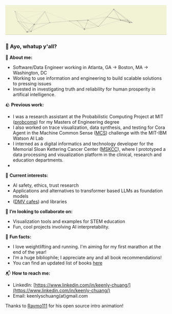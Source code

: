 [<img src="intro.gif" title="👋 Hi! I'm Simon Chuang"/>](https://github.com/keenlychuang/)


### 🌊 Ayo, whatup y'all? 

📖 **About me:**

- Software/Data Engineer working in Atlanta, GA → Boston, MA -> Washington, DC
- Working to use information and engineering to build scalable solutions to pressing issues
- Invested in investigating truth and reliability for human prosperity in artifical intelligence. 

🪨 **Previous work:**

- I was a research assistant at the Probabilistic Computing Project at MIT ([probcomp](http://probcomp.csail.mit.edu/%29)) for my Masters of Engineering degree 
- I also worked on trace visualization, data synthesis, and testing for Cora Agent in the Machine Common Sense ([MCS](https://www.darpa.mil/program/machine-common-sense)) challenge with the MIT-IBM Watson AI Lab
- I interned as a digital informatics and technology developer for the Memorial Sloan Kettering Cancer Center ([MSKCC](https://www.mskcc.org/)), where I prototyped a data processing and visualization platform in the clinical, research and education departments.
- 

🌵 **Current interests:**

- AI safety, ethics, trust research
- Applications and alternatives to transformer based LLMs as foundation models
- ([DMV cafes](https://checker-ceramic-ddb.notion.site/DMV-Coffee-Reviews-1036253e11ab80219f94d95ceaf57690?pvs=74)) and libraries

🍎 **I’m looking to collaborate on:**

- Visualization tools and examples for STEM education
- Fun, cool projects involving AI interpretability. 

🎨 **Fun facts:**

- I love weightlifting and running. I'm aiming for my first marathon at the end of the year! 
- I’m a huge bibliophile; I appreciate any and all book recommendations!
- You can find an updated list of books [here](https://checker-ceramic-ddb.notion.site/Simon-s-Booklist-555d7d4891e24ed289aad3500b7447a3?pvs=4)

📬 **How to reach me:**

- LinkedIn: [https://www.linkedin.com/in/keenly-chuang/](https://www.linkedin.com/in/keenly-chuang/)
- Email: keenlyschuang(at)gmail.com

Thanks to [Raymo111](https://raymond.li/) for his open source intro animation! 
